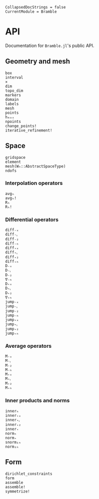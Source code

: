 ```@meta
CollapsedDocStrings = false
CurrentModule = Bramble
```

# API

Documentation for `Bramble.jl`'s public API.

## Geometry and mesh

```@docs
box
interval
×
dim
topo_dim
markers
domain
labels
mesh
points
hₘₐₓ
npoints
change_points!
iterative_refinement!
```

## Space

```@docs
gridspace
element
mesh(Wₕ::AbstractSpaceType)
ndofs
```

### Interpolation operators

```@docs
avgₕ
avgₕ!
Rₕ
Rₕ!
```

### Differential operators

```@docs
diff₋ₓ
diff₋ᵧ
diff₋₂
diff₋ₕ
diff₊ₓ
diff₊ᵧ
diff₊₂
diff₊ₕ
D₋ₓ
D₋ᵧ
D₋₂
∇₋ₕ
D₊ₓ
D₊ᵧ
D₊₂
∇₊ₕ
jump₋ₓ
jump₋ᵧ
jump₋₂
jump₋ₕ
jump₊ₓ
jump₊ᵧ
jump₊₂
jump₊ₕ
```

### Average operators

```@docs
M₋ₓ
M₋ᵧ
M₋₂
M₋ₕ
M₊ₓ
M₊ᵧ
M₊₂
M₊ₕ
```

### Inner products and norms

```@docs
innerₕ
inner₊ₓ
inner₊ᵧ
inner₊₂
inner₊
normₕ
norm₊
snorm₁ₕ
norm₁ₕ
```

## Form

```@docs
dirichlet_constraints
form
assemble
assemble!
symmetrize!
```
